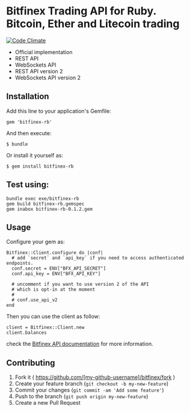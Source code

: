 # Bitfinex Trading API for Ruby. Bitcoin, Ether and Litecoin trading

[![Code Climate](https://codeclimate.com/repos/56db27e5b86182573b0045ed/badges/bd763083d70114379a41/gpa.svg)](https://codeclimate.com/repos/56db27e5b86182573b0045ed/feed)

* Official implementation
* REST API
* WebSockets API 
* REST API version 2
* WebSockets API version 2


## Installation

Add this line to your application's Gemfile:

    gem 'bitfinex-rb'

And then execute:

    $ bundle

Or install it yourself as:

    $ gem install bitfinex-rb

## Test using:

    bundle exec exe/bitfinex-rb
    gem build bitfinex-rb.gemspec 
    gem inabox bitfinex-rb-0.1.2.gem
    
## Usage

Configure your gem as:

```
Bitfinex::Client.configure do |conf|
  # add `secret` and `api_key` if you need to access authenticated endpoints.
  conf.secret = ENV["BFX_API_SECRET"]
  conf.api_key = ENV["BFX_API_KEY"]

  # uncomment if you want to use version 2 of the API
  # which is opt-in at the moment
  #
  # conf.use_api_v2
end
```

Then you can use the client as follow:

```
client = Bitfinex::Client.new
client.balances
```

check the [Bitfinex API documentation](http://docs.bitfinex.com/) for more information.

## Contributing

1. Fork it ( https://github.com/[my-github-username]/bitfinex/fork )
2. Create your feature branch (`git checkout -b my-new-feature`)
3. Commit your changes (`git commit -am 'Add some feature'`)
4. Push to the branch (`git push origin my-new-feature`)
5. Create a new Pull Request
